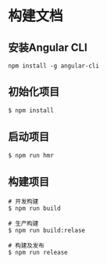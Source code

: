 # 构建文档

## 安装Angular CLI

```npm
npm install -g angular-cli
```

## 初始化项目

```bash
$ npm install
```

## 启动项目

```bash
$ npm run hmr
```

## 构建项目

```
# 开发构建
$ npm run build

# 生产构建
$ npm run build:relase

# 构建及发布
$ npm run release

```

